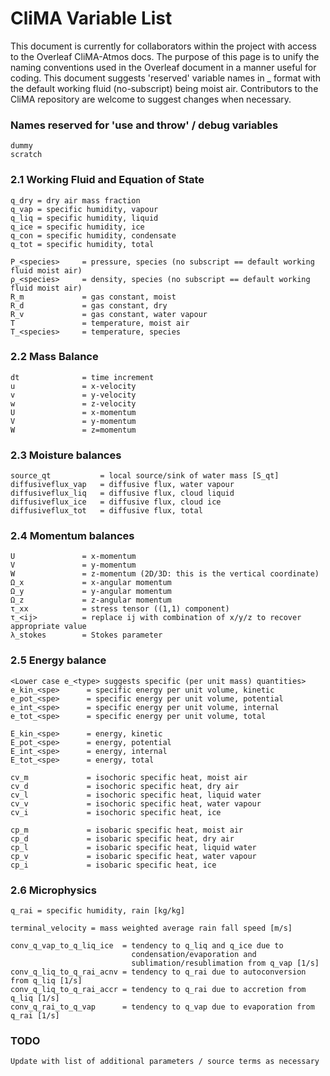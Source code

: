 # CliMA Variable List

This document is currently for collaborators within the project with access to the Overleaf CliMA-Atmos docs. The purpose of this page is to unify the naming conventions used in the Overleaf document in a manner useful for coding. This document suggests 'reserved' variable names in <property>_<species> format with the default working fluid (no-subscript) being moist air. Contributors to the CliMA repository are welcome to suggest changes when necessary.

### Names reserved for 'use and throw' / debug variables
```
dummy
scratch
```

### 2.1  Working Fluid and Equation of State
```
q_dry = dry air mass fraction
q_vap = specific humidity, vapour
q_liq = specific humidity, liquid
q_ice = specific humidity, ice
q_con = specific humidity, condensate
q_tot = specific humidity, total

P_<species>     = pressure, species (no subscript == default working fluid moist air)
ρ_<species>     = density, species (no subscript == default working fluid moist air)
R_m             = gas constant, moist
R_d             = gas constant, dry
R_v             = gas constant, water vapour
T               = temperature, moist air
T_<species>     = temperature, species
```

### 2.2 Mass Balance
```
dt              = time increment
u               = x-velocity
v               = y-velocity
w               = z-velocity
U               = x-momentum
V               = y-momentum
W               = z=momentum
```
### 2.3 Moisture balances
```
source_qt           = local source/sink of water mass [S_qt]
diffusiveflux_vap   = diffusive flux, water vapour
diffusiveflux_liq   = diffusive flux, cloud liquid
diffusiveflux_ice   = diffusive flux, cloud ice
diffusiveflux_tot   = diffusive flux, total
```

### 2.4 Momentum balances
```
U               = x-momentum
V               = y-momentum
W               = z-momentum (2D/3D: this is the vertical coordinate)
Ω_x             = x-angular momentum
Ω_y             = y-angular momentum
Ω_z             = z-angular momentum
τ_xx            = stress tensor ((1,1) component)
τ_<ij>          = replace ij with combination of x/y/z to recover appropriate value
λ_stokes        = Stokes parameter
```

### 2.5 Energy balance
```
<Lower case e_<type> suggests specific (per unit mass) quantities>
e_kin_<spe>      = specific energy per unit volume, kinetic
e_pot_<spe>      = specific energy per unit volume, potential
e_int_<spe>      = specific energy per unit volume, internal
e_tot_<spe>      = specific energy per unit volume, total

E_kin_<spe>      = energy, kinetic
E_pot_<spe>      = energy, potential
E_int_<spe>      = energy, internal
E_tot_<spe>      = energy, total

cv_m             = isochoric specific heat, moist air
cv_d             = isochoric specific heat, dry air
cv_l             = isochoric specific heat, liquid water
cv_v             = isochoric specific heat, water vapour
cv_i             = isochoric specific heat, ice

cp_m             = isobaric specific heat, moist air
cp_d             = isobaric specific heat, dry air
cp_l             = isobaric specific heat, liquid water
cp_v             = isobaric specific heat, water vapour
cp_i             = isobaric specific heat, ice
```

### 2.6 Microphysics
```
q_rai = specific humidity, rain [kg/kg]

terminal_velocity = mass weighted average rain fall speed [m/s]

conv_q_vap_to_q_liq_ice  = tendency to q_liq and q_ice due to
                           condensation/evaporation and
                           sublimation/resublimation from q_vap [1/s]
conv_q_liq_to_q_rai_acnv = tendency to q_rai due to autoconversion from q_liq [1/s]
conv_q_liq_to_q_rai_accr = tendency to q_rai due to accretion from q_liq [1/s]
conv_q_rai_to_q_vap      = tendency to q_vap due to evaporation from q_rai [1/s]
```

### TODO
```
Update with list of additional parameters / source terms as necessary
```
